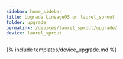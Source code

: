 ```yaml
---
sidebar: home_sidebar
title: Upgrade LineageOS on laurel_sprout
folder: upgrade
permalink: /devices/laurel_sprout/upgrade/
device: laurel_sprout
---
```

{% include templates/device_upgrade.md %}
